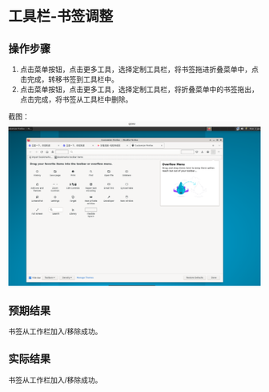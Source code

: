 # 工具栏-书签调整

## 操作步骤

1. 点击菜单按钮，点击更多工具，选择定制工具栏，将书签拖进折叠菜单中，点击完成，转移书签到工具栏中。
2. 点击菜单按钮，点击更多工具，选择定制工具栏，将折叠菜单中的书签拖出，点击完成，将书签从工具栏中删除。

截图：![](./img/工具栏-书签调整-1.png)

## 预期结果

书签从工作栏加入/移除成功。

## 实际结果

书签从工作栏加入/移除成功。



